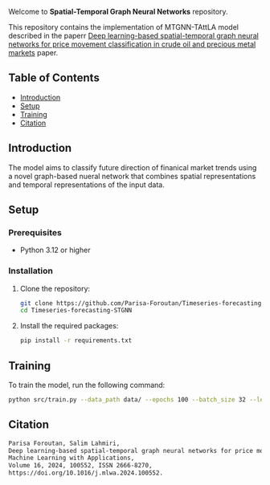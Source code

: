 Welcome to **Spatial-Temporal Graph Neural Networks** repository.

This repository contains the implementation of MTGNN-TAttLA model described in the paperr [Deep learning-based spatial-temporal graph neural networks for price movement classification in crude oil and precious metal markets](https://doi.org/10.1016/j.mlwa.2024.100552)  paper.

## Table of Contents
- [Introduction](#introduction)
- [Setup](#setup)
- [Training](#training)
- [Citation](#Citation)

## Introduction

The model aims to classify future direction of finanical market trends using a novel graph-based nueral network that combines spatial representations and temporal representations of the input data. 

## Setup

### Prerequisites

- Python 3.12 or higher

### Installation

1. Clone the repository:
    ```bash
    git clone https://github.com/Parisa-Foroutan/Timeseries-forecasting-STGNN.git
    cd Timeseries-forecasting-STGNN
    ```

2. Install the required packages:
    ```bash
    pip install -r requirements.txt
    ```

## Training

To train the model, run the following command:

```bash
python src/train.py --data_path data/ --epochs 100 --batch_size 32 --learning_rate 0.001
```

## Citation

```bash
Parisa Foroutan, Salim Lahmiri,
Deep learning-based spatial-temporal graph neural networks for price movement classification in crude oil and precious metal markets,
Machine Learning with Applications,
Volume 16, 2024, 100552, ISSN 2666-8270,
https://doi.org/10.1016/j.mlwa.2024.100552.
```
